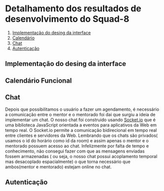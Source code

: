 # Detalhamento dos resultados de desenvolvimento do Squad-8 

<ol>
        <li> <a href="#desing-interface">Implementação do desing da interface</a></li>
        <li> <a href="#calendario">Calendário</a> </li>
        <li> <a href="#chat">Chat</a> </li>
        <li> <a href="#autenticacao"> Autenticação </a> </li>
</ol>

<h2 id="desing-interface">Implementação do desing da interface</h2>

<h2 id="calendario">Calendário Funcional</h2>

<h2 id="chat">Chat</h2>
Depois que possibilitamos o usuário a fazer um agendamento, é necessário a comunicação entre o mentor e o mentorado foi dai que surgiu a ideia de
implementar um chat. O nosso chat foi construido usando <a href="https://socket.iotarget="_blank">Socket.io</a> que é uma biblioteca JavaScript orientada a eventos para aplicativos da Web em tempo real. 
 O Socket.io permite a comunicação bidirecional em tempo real entre clientes e servidores da Web. Lembrando que os chats são privados( usamos o id do horário como id da room)
e assim apenas o mentor e o mentorado possuem acesso ao chat. Infelizmente por falta de tempo e conhecimento, não consegui fazer com que as mensagens enviadas fossem armazenadas
( ou seja, o nosso chat possui acoplamento temporal mas desacoplado espacialmente) o que torna necessário que ambos(mentor e mentorado) estejam online no chat.

<h2 id="autenticacao">Autenticação </h2>

